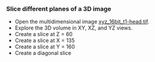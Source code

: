 ### Slice different planes of a 3D image
- Open the multidimensional image [xyz_16bit_t1-head.tif](https://github.com/NEUBIAS/training-resources/raw/master/image_data/xyz_16bit_t1-head.tif).
- Explore the 3D volume in XY, XZ, and YZ views.
- Create a slice at Z = 60
- Create a slice at X = 135
- Create a slice at Y = 160
- Create a diagonal slice 

